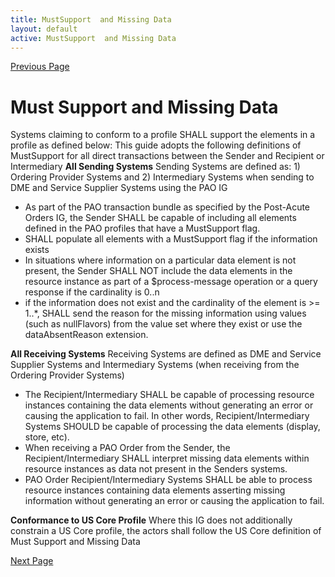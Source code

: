 ```yaml
---
title: MustSupport  and Missing Data
layout: default
active: MustSupport  and Missing Data
---
```


[Previous Page](Workflow.html)

# **Must Support and Missing Data**
Systems claiming to conform to a profile SHALL support the elements in a profile as defined below:
This guide adopts the following definitions of MustSupport for all direct transactions between the Sender and Recipient or Intermediary
**All Sending Systems**
Sending Systems are defined as: 1) Ordering Provider Systems and 2) Intermediary Systems when sending to DME and Service Supplier Systems using the PAO IG
* As part of the PAO transaction bundle as specified by the Post-Acute Orders IG, the Sender SHALL be capable of including all  elements defined in the PAO profiles that have a MustSupport flag.
* SHALL populate all elements with a MustSupport flag if the information exists
* In situations where information on a particular data element is not present, the Sender SHALL NOT include the data elements in the resource instance as part of a $process-message operation or a query response if the cardinality is 0..n
* if the information does not exist and the cardinality of the element is >= 1..*, SHALL send the reason for the missing information using values (such as nullFlavors) from the value set where they exist or use the dataAbsentReason extension.

**All Receiving  Systems**
Receiving Systems are defined as DME and Service Supplier Systems and Intermediary Systems (when receiving from the Ordering Provider Systems)
* The Recipient/Intermediary SHALL be capable of processing resource instances containing the data elements without generating an error or causing the application to fail. In other words, Recipient/Intermediary Systems SHOULD be capable of processing the data elements (display, store, etc).
* When receiving a PAO Order from the Sender, the Recipient/Intermediary SHALL interpret missing data elements within resource instances as data not present in the Senders systems.
* PAO Order  Recipient/Intermediary Systems SHALL be able to process resource instances containing data elements asserting missing information without generating an error or causing the application to fail.

**Conformance to US Core Profile**
Where this IG does not additionally constrain a US Core profile, the actors shall follow the US Core definition of Must Support and Missing Data


[Next Page](Message_Bundles.html)